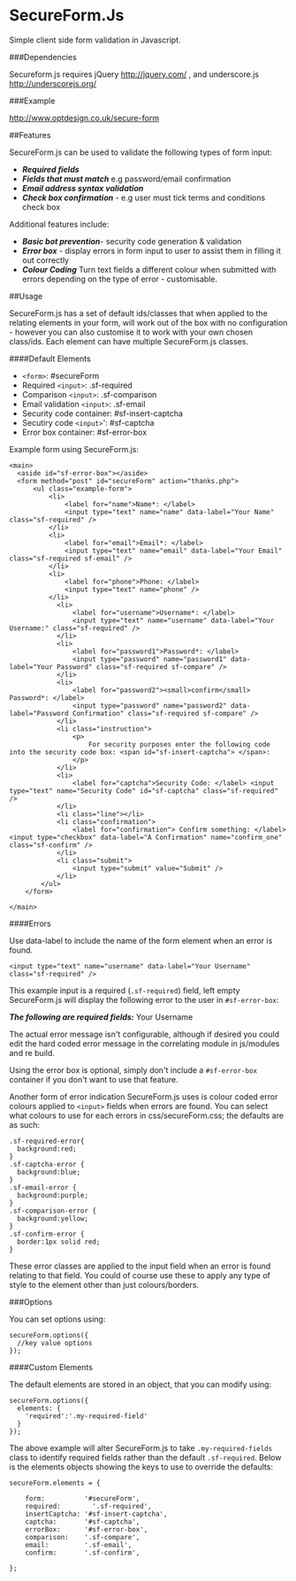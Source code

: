 SecureForm.Js
=============

Simple client side form validation in Javascript. 

###Dependencies

Secureform.js requires jQuery http://jquery.com/ , and underscore.js http://underscorejs.org/

###Example

http://www.optdesign.co.uk/secure-form

##Features

SecureForm.js can be used to validate the following types of form input: 

* ***Required fields***
* ***Fields that must match*** e.g password/email confirmation 
* ***Email address syntax validation***
* ***Check box confirmation*** - e.g user must tick terms and conditions check box

Additional features include:

* ***Basic bot prevention***- security code generation & validation
* ***Error box*** - display errors in form input to user to assist them in filling it out correctly 
* ***Colour Coding*** Turn text fields a different colour when submitted with errors depending on the type of error - customisable.

##Usage

SecureForm.js has a set of default ids/classes that when applied to the relating elements in your form, will work out of the box with no configuration - however you can also customise it to work with your own chosen class/ids. Each element can have multiple SecureForm.js classes.

####Default Elements

* `<form>`:                    #secureForm
* Required `<input>`:          .sf-required
* Comparison `<input>`:        .sf-comparison
* Email validation `<input>`:  .sf-email
* Security code container:   #sf-insert-captcha
* Secutiry code `<input>`':     #sf-captcha
* Error box container:       #sf-error-box 

Example form using SecureForm.js: 

```
<main>
  <aside id="sf-error-box"></aside>
  <form method="post" id="secureForm" action="thanks.php">
      <ul class="example-form">
          <li>
              <label for="name">Name*: </label> 
              <input type="text" name="name" data-label="Your Name" class="sf-required" />
          </li>
          <li>
              <label for="email">Email*: </label> 
              <input type="text" name="email" data-label="Your Email" class="sf-required sf-email" />
          </li>
          <li>
              <label for="phone">Phone: </label> 
              <input type="text" name="phone" />
          </li>
            <li>
                <label for="username">Username*: </label> 
                <input type="text" name="username" data-label="Your Username:" class="sf-required" />
            </li>
            <li>
                <label for="password1">Password*: </label> 
                <input type="password" name="password1" data-label="Your Password" class="sf-required sf-compare" />
            </li>
            <li>
                <label for="password2"><small>confirm</small> Password*: </label> 
                <input type="password" name="password2" data-label="Password Confirmation" class="sf-required sf-compare" />
            </li>
            <li class="instruction">
                <p>
                    For security purposes enter the following code into the security code box: <span id="sf-insert-captcha"> </span>:
                </p>
            </li>
            <li>
                <label for="captcha">Security Code: </label> <input type="text" name="Security Code" id="sf-captcha" class="sf-required" />
            </li>
            <li class="line"></li>
            <li class="confirmation">
                <label for="confirmation"> Confirm something: </label> <input type="checkbox" data-label="A Confirmation" name="confirm_one" class="sf-confirm" />
            </li>
            <li class="submit">
                <input type="submit" value="Submit" />
            </li>
        </ul>
    </form>
    
</main>
```

####Errors 

Use data-label to include the name of the form element when an error is found. 

```
<input type="text" name="username" data-label="Your Username" class="sf-required" />
```

This example input is a required (`.sf-required`) field, left empty SecureForm.js will display the following error to the user in `#sf-error-box`:

***The following are required fields:*** Your Username

The actual error message isn't configurable, although if desired you could edit the hard coded error message in the correlating module in js/modules and re build. 

Using the error box is optional, simply don't include a `#sf-error-box` container if you don't want to use that feature.

Another form of error indication SecureForm.js uses is colour coded error colours applied to `<input>` fields when errors are found. You can select what colours to use for each errors in css/secureForm.css; the defaults are as such:

```
.sf-required-error{
  background:red;
}
.sf-captcha-error {
  background:blue;
}
.sf-email-error {
  background:purple;
}
.sf-comparison-error {
  background:yellow;
}
.sf-confirm-error {
  border:1px solid red;
}
```

These error classes are applied to the input field when an error is found relating to that field. You could of course use these to apply any type of style to the element other than just colours/borders.

###Options

You can set options using:

```
secureForm.options({
  //key value options
});
```

####Custom Elements 

The default elements are stored in an object, that you can modify using:


```
secureForm.options({
  elements: {
    'required':'.my-required-field'
  }
});
```

The above example will alter SecureForm.js to take `.my-required-fields` class to identify required fields rather than the default `.sf-required`. Below is the elements objects showing the keys to use to override the defaults:

```
secureForm.elements = {	

	form:          '#secureForm',
	required:	     '.sf-required',
	insertCaptcha: '#sf-insert-captcha',
	captcha:       '#sf-captcha',
	errorBox:      '#sf-error-box',
	comparison:    '.sf-compare',
	email:         '.sf-email',
	confirm:       '.sf-confirm',
	
};
```



